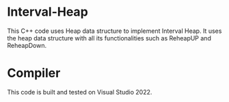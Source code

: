 # Interval-Heap
This C++ code uses Heap data structure to implement Interval Heap. It uses the heap data structure with all its functionalities such as ReheapUP and ReheapDown.

# Compiler
This code is built and tested on Visual Studio 2022.
